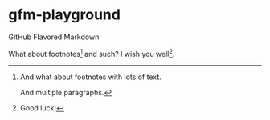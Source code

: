 # gfm-playground
GitHub Flavored Markdown

What about footnotes[^1] and such? I wish you well[^2].

[^1]: And what about footnotes with lots of text.

    And multiple paragraphs.

[^2]: Good luck!
